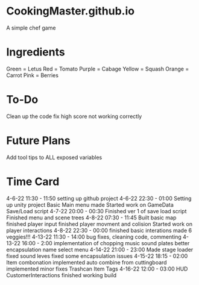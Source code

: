 # CookingMaster.github.io
A simple chef game


Ingredients
=====================
Green = Letus
Red = Tomato
Purple = Cabage
Yellow = Squash
Orange = Carrot
Pink = Berries

To-Do
=====================
Clean up the code
fix high score not working correctly

Future Plans
=====================
Add tool tips to ALL exposed variables


Time Card
=====================
4-6-22 11:30 - 11:50
	setting up github project
4-6-22 22:30 - 01:00
	Setting up unity project
	Basic Main menu made
	Started work on GameData Save/Load script
4-7-22 20:00 - 00:30
	Finished ver 1 of save load script
	Finished menu and scene trees
4-8-22 07:30 - 11:45
	Built basic map
	finished player input
	finished player movment and colision
	Started work on player interactions
4-8-22 22:30 - 00:00
	finished basic interations
	made 6 veggies!!!
4-13-22 11:30 - 14:00
	bug fixes, cleaning code, commenting
4-13-22 16:00 - 2:00
	implementation of chopping
	music
	sound
	plates
	better encapsulation
	name select menu
4-14-22 21:00 - 23:00
	Made stage loader
	fixed sound leves
	fixed some encapsulation issues
4-15-22 18:15 - 02:00
	Item combonation implemented
	auto combine from cuttingboard implemented
	minor fixes
	Trashcan
	Item Tags
4-16-22 12:00 - 03:00
	HUD
	CustomerInteractions
	finished working build
